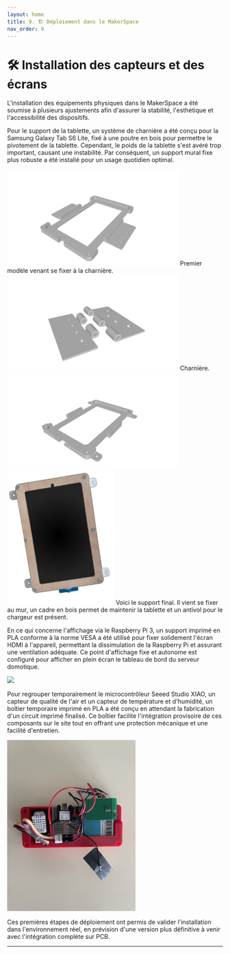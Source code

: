```yaml
---
layout: home
title: 9. 🏗️ Déploiement dans le MakerSpace
nav_order: 9
---
```


# 🛠️ Installation des capteurs et des écrans

L'installation des équipements physiques dans le MakerSpace a été soumise à plusieurs ajustements afin d'assurer la stabilité, l'esthétique et l'accessibilité des dispositifs.

Pour le support de la tablette, un système de charnière a été conçu pour la Samsung Galaxy Tab S6 Lite, fixé à une poutre en bois pour permettre le pivotement de la tablette. Cependant, le poids de la tablette s'est avéré trop important, causant une instabilité. Par conséquent, un support mural fixe plus robuste a été installé pour un usage quotidien optimal.

<img src="images/model.png" width="400"/>
Premier modèle venant se fixer à la charnière.
<img src="images/model2.png" width="400"/>
Charnière.

<img src="images/model3.png" width="400"/>
<img src="images/support_mural.png" width="250"/>
Voici le support final. Il vient se fixer au mur, un cadre en bois permet de maintenir la tablette et un antivol pour le chargeur est présent.

En ce qui concerne l'affichage via le Raspberry Pi 3, un support imprimé en PLA conforme à la norme VESA a été utilisé pour fixer solidement l'écran HDMI à l'appareil, permettant la dissimulation de la Raspberry Pi et assurant une ventilation adéquate. Ce point d'affichage fixe et autonome est configuré pour afficher en plein écran le tableau de bord du serveur domotique.

<img src="https://github.com/user-attachments/assets/3d8d3442-7138-4ddf-998c-32199f86c822" width="200"/>

Pour regrouper temporairement le microcontrôleur Seeed Studio XIAO, un capteur de qualité de l'air et un capteur de température et d'humidité, un boîtier temporaire imprimé en PLA a été conçu en attendant la fabrication d'un circuit imprimé finalisé. Ce boîtier facilite l'intégration provisoire de ces composants sur le site tout en offrant une protection mécanique et une facilité d'entretien.

<img src="images/support_capteur.jpg" width="300"/>

Ces premières étapes de déploiement ont permis de valider l'installation dans l'environnement réel, en prévision d'une version plus définitive à venir avec l'intégration complète sur PCB.

---
